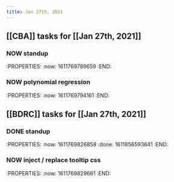 ```yaml
---
title: Jan 27th, 2021
---
```


## [[CBA]] tasks for [[Jan 27th, 2021]]
### NOW standup
:PROPERTIES:
:now: 1611769789659
:END:
### NOW polynomial regression
:PROPERTIES:
:now: 1611769794161
:END:
## [[BDRC]] tasks for [[Jan 27th, 2021]]
### DONE standup
:PROPERTIES:
:now: 1611769826858
:done: 1611856593641
:END:
### NOW inject / replace tooltip css
:PROPERTIES:
:now: 1611769829661
:END:
